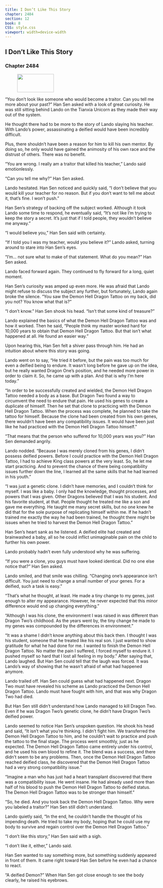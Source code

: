 ```yaml
---
title: I Don’t Like This Story
chapter: 2484
section: 12
book: 8
CSS: style.css
viewport: width=device-width
---
```


## I Don’t Like This Story

### Chapter 2484

<figure>
	<img src="../Images/gem.gif" alt="" id="gem" width="120" height="60" />
</figure>

“You don’t look like someone who would become a traitor. Can you tell me more about your past?” Han Sen asked with a look of great curiosity. He was still sitting behind Lando on the Tianxia Unicorn as they made their way out of the system.

He thought there had to be more to the story of Lando slaying his teacher. With Lando’s power, assassinating a deified would have been incredibly difficult.

Plus, there shouldn’t have been a reason for him to kill his own mentor. By doing so, he only would have gained the animosity of his own race and the distrust of others. There was no benefit.

“You are wrong. I really am a traitor that killed his teacher,” Lando said emotionlessly.

“Can you tell me why?” Han Sen asked.

Lando hesitated. Han Sen noticed and quickly said, “I don’t believe that you would kill your teacher for no reason. But if you don’t want to tell me about it, that’s fine. I won’t push.”

Han Sen’s strategy of backing off the subject worked. Although it took Lando some time to respond, he eventually said, “It’s not like I’m trying to keep the story a secret. It’s just that if I told people, they wouldn’t believe me anyway.”

“I would believe you,” Han Sen said with certainty.

“If I told you I was my teacher, would you believe it?” Lando asked, turning around to stare into Han Sen’s eyes.

“I’m… not sure what to make of that statement. What do you mean?” Han Sen asked.

Lando faced forward again. They continued to fly forward for a long, quiet moment.

Han Sen’s curiosity was amped up even more. He was afraid that Lando might refuse to discuss the subject any further, but fortunately, Lando again broke the silence. “You saw the Demon Hell Dragon Tattoo on my back, did you not? You know what that is?”

“I don’t know.” Han Sen shook his head. “Isn’t that some kind of treasure?”

Lando explained the basics of what the Demon Hell Dragon Tattoo was and how it worked. Then he said, “People think my master worked hard for 10,000 years to obtain that Demon Hell Dragon Tattoo. But that isn’t what happened at all. He found an easier way.”

Upon hearing this, Han Sen felt a shiver pass through him. He had an intuition about where this story was going.

Lando went on to say, “He tried it before, but the pain was too much for even a deified being to endure. It wasn’t long before he gave up on the idea, but he really wanted Dragon One’s position, and he needed more power in order to claim it. So, he came up with a plan. And that is why I’m here today.”

“In order to be successfully created and wielded, the Demon Hell Dragon Tattoo needed a body as a base. But Dragon Two found a way to circumvent the need to endure that pain. He used his genes to create a duplicate of himself. Then he set that clone to practicing with the Demon Hell Dragon Tattoo. When the process was complete, he planned to take the tattoo for himself. Because the clone had been created from his own genes, there wouldn’t have been any compatibility issues. It would have been just like he had practiced with the Demon Hell Dragon Tattoo himself.”

“That means that the person who suffered for 10,000 years was you?” Han Sen demanded angrily.

Lando nodded. “Because I was merely cloned from his genes, I didn’t possess deified powers. Before I could practice with the Demon Hell Dragon Tattoo, I had to achieve King class powers at the very least. So, he let me start practicing. And to prevent the chance of there being compatibility issues further down the line, I learned all the same skills that he had learned in his youth.”

“I was just a genetic clone. I didn’t have memories, and I couldn’t think for myself. I was like a baby. I only had the knowledge, thought processes, and powers that I was given. Other Dragons believed that I was his student. And his favorite student, at that. People thought he treated me like a son and gave me everything. He taught me many secret skills, but no one knew he did that for the sole purpose of replicating himself within me. If he hadn’t trained me exactly the way he had been trained, he thought there might be issues when he tried to harvest the Demon Hell Dragon Tattoo.”

Han Sen’s heart sank as he listened. A deified elite had created and brainwashed a baby, all so he could inflict unimaginable pain on the child to further his own power.

Lando probably hadn’t even fully understood why he was suffering.

“If you were a clone, you guys must have looked identical. Did no one else notice that?” Han Sen asked.

Lando smiled, and that smile was chilling. “Changing one’s appearance isn’t difficult. You just need to change a small number of your genes. For a deified, such a task is easy.”

“That’s what he thought, at least. He made a tiny change to my genes, just enough to alter my appearance. However, he never expected that this minor difference would end up changing everything.”

“Although I was his clone, the environment I was raised in was different than Dragon Two’s childhood. As the years went by, the tiny change he made to my genes was compounded by the differences in environment.”

“It was a shame I didn’t know anything about this back then. I thought I was his student, someone that he treated like his real son. I just wanted to show gratitude for what he had done for me. I wanted to finish the Demon Hell Dragon Tattoo. No matter the pain I suffered, I forced myself to endure it. I pushed myself so hard that I lost all feeling in my body.” After saying that, Lando laughed. But Han Sen could tell that the laugh was forced. It was Lando’s way of showing that he wasn’t afraid of what had happened anymore.

Lando trailed off. Han Sen could guess what had happened next. Dragon Two must have revealed his scheme as Lando practiced the Demon Hell Dragon Tattoo. Lando must have fought with him, and that was why Dragon Two had died.

But Han Sen still didn’t understand how Lando managed to kill Dragon Two. Even if he was Dragon Two’s genetic clone, he didn’t have Dragon Two’s deified power.

Lando seemed to notice Han Sen’s unspoken question. He shook his head and said, “It isn’t what you’re thinking. I didn’t fight him. We transferred the Demon Hell Dragon Tattoo to him, and he couldn’t wait to practice and push the tattoo to the final stage. The process went smoothly, just as he expected. The Demon Hell Dragon Tattoo came entirely under his control, and he used his own blood to refine it. The blend was a success, and there didn’t seem to be any problems. Then, once the Demon Hell Dragon Tattoo reached deified class, he discovered that the Demon Hell Dragon Tattoo had a very strong compatibility issue.”

“Imagine a man who has just had a heart transplant discovered that there was a compatibility issue. He went insane. He had already used more than half of his blood to push the Demon Hell Dragon Tattoo to deified status. The Demon Hell Dragon Tattoo was to be stronger than himself.”

“So, he died. And you took back the Demon Hell Dragon Tattoo. Why were you labeled a traitor?” Han Sen still didn’t understand.

Lando quietly said, “In the end, he couldn’t handle the thought of his impending death. He tried to take my body, hoping that he could use my body to survive and regain control over the Demon Hell Dragon Tattoo.”

“I don’t like this story,” Han Sen said with a sigh.

“I don’t like it, either,” Lando said.

Han Sen wanted to say something more, but something suddenly appeared in front of them. It came right toward Han Sen before he even had a chance to react.

“A deified Demon?” When Han Sen got close enough to see the body clearly, he raised his eyebrows.